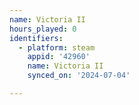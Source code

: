 ```yaml
---
name: Victoria II
hours_played: 0
identifiers:
  - platform: steam
    appid: '42960'
    name: Victoria II
    synced_on: '2024-07-04'

---
```

